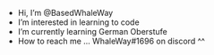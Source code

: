 - Hi, I’m @BasedWhaleWay
- I’m interested in learning to code
- I’m currently learning German Oberstufe
- How to reach me ... WhaleWay#1696 on discord ^^

<!---
BasedWhaleWay/BasedWhaleWay is a ✨ special ✨ repository because its `README.md` (this file) appears on your GitHub profile.
You can click the Preview link to take a look at your changes.
--->
